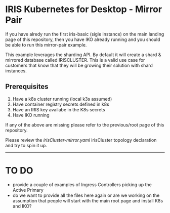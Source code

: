 # IRIS Kubernetes for Desktop - Mirror Pair

If you have alredy run the first iris-basic (sigle instance) on the main landing page of this repository, then you have IKO already running and you should be able to run this mirror-pair example. 

This example leverages the sharding API. 
By default it will create a shard & mirrored database called IRISCLUSTER.
This is a valid use case for customers that know that they will be growing their solution with shard instances.

## Prerequisites
1. Have a k8s cluster running (local k3s assumed)
2. Have container registry secrets defined in k8s
3. Have an IRIS key availabe in the K8s secrets
4. Have IKO running

If any of the above are missing please refer to the previous/root page of this repository.

Please review the *irisCluster-mirror.yaml* irisCluster topology declaration and try to spin it up.

---

# TO DO
- provide a couple of examples of Ingress Controllers picking up the Active Primary
- do we want to provide all the files here again or are we working on the assumption that people will start with the main root page and install K8s and IKO?


